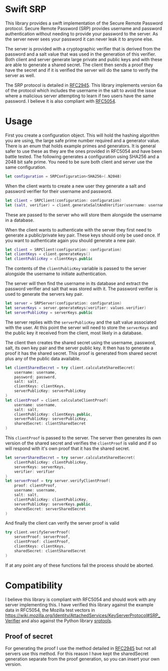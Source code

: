 # Swift SRP

This library provides a swift implementation of the Secure Remote Password protocol. Secure Remote Password (SRP) provides username and password authentication without needing to provide your password to the server. As the server never sees your password it can never leak it to anyone else.

The server is provided with a cryptographic verifier that is derived from the password and a salt value that was used in the generation of this verifier. Both client and server generate large private and public keys and with these are able to generate a shared secret. The client then sends a proof they have the secret and if it is verified the server will do the same to verify the server as well.

The SRP protocol is detailed in [RFC2945](https://tools.ietf.org/html/rfc2945). This library implements version 6a of the protocol which includes the username in the salt to avoid the issue where a malicious server attempting to learn if two users have the same password. I believe it is also compliant with [RFC5054](https://tools.ietf.org/html/rfc5054). 

# Usage

First you create a configuration object. This will hold the hashing algorithm you are using, the large safe prime number required and a generator value. There is an enum that holds example primes and generators. It is general safer to use these as they are the ones provided in RFC5054 and have been battle tested. The following generates a configuration using SHA256 and a 2048 bit safe prime. You need to be sure both client and server use the same configuration.
```swift
let configuration = SRPConfiguration<SHA256>(.N2048)
```
When the client wants to create a new user they generate a salt and password verifier for their username and password. 
```swift
let client = SRPClient(configuration: configuration)
let (salt, verifier) = client.generateSaltAndVerifier(username: username, password: password)
```
These are passed to the server who will store them alongside the username in a database.

When the client wants to authenticate with the server they first need to generate a public/private key pair. These keys should only be used once. If you want to authenticate again you should generate a new pair.
```swift
let client = SRPClient(configuration: configuration)
let clientKeys = client.generateKeys()
let clientPublicKey = clientKeys.public
```
The contents of the `clientPublicKey` variable is passed to the server alongside the username to initiate authentication.

The server will then find the username in its database and extract the password verifier and salt that was stored with it. The password verifier is used to generate the servers key pair.
```swift
let server = SRPServer(configuration: configuration)
let serverKeys = server.generateKeys(verifier: values.verifier)
let serverPublicKey = serverKeys.public
```
The server replies with the `serverPublicKey` and the salt value associated with the user. At this point the server will need to store the `serverKeys` and the public key it received from the client, most likely in a database.  

The client then creates the shared secret using the username, password, salt, its own key pair and the server public key. It then has to generate a proof it has the shared secret. This proof is generated from shared secret plus any of the public data available.
```swift
let clientSharedSecret = try client.calculateSharedSecret(
    username: username, 
    password: password, 
    salt: salt, 
    clientKeys: clientKeys, 
    serverPublicKey: serverPublicKey
)
let clientProof = client.calculateClientProof(
    username: username, 
    salt: salt, 
    clientPublicKey: clientKeys.public, 
    serverPublicKey: serverPublicKey, 
    sharedSecret: clientSharedSecret
)
```
This `clientProof` is passed to the server. The server then generates its own version of the shared secret and verifies the `clientProof` is valid and if so will respond with it's own proof that it has the shared secret.
```swift
let serverSharedSecret = try server.calculateSharedSecret(
    clientPublicKey: clientPublicKey, 
    serverKeys: serverKeys, 
    verifier: verifier
)
let serverProof = try server.verifyClientProof(
    proof: clientProof, 
    username: username, 
    salt: salt, 
    clientPublicKey: clientPublicKey, 
    serverPublicKey: serverKeys.public, 
    sharedSecret: serverSharedSecret
)
```
And finally the client can verify the server proof is valid
```swift
try client.verifyServerProof(
    serverProof: serverProof, 
    clientProof: clientProof, 
    clientKeys: clientKeys, 
    sharedSecret: clientSharedSecret
)
```
If at any point any of these functions fail the process should be aborted.

# Compatibility

I believe this library is compliant with RFC5054 and should work with any server implementing this. I have verified this library against the example data in RFC5054, the Mozilla test vectors in https://wiki.mozilla.org/Identity/AttachedServices/KeyServerProtocol#SRP_Verifier and also against the Python library [srptools](https://github.com/idlesign/srptools). 

## Proof of secret

For generating the proof I use the method detailed in [RFC2945](https://tools.ietf.org/html/rfc2945#section-3) but not all servers use this method. For this reason I have kept the sharedSecret generation separate from the proof generation, so you can insert your own version.

